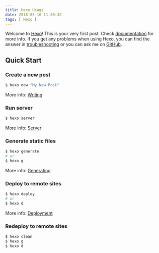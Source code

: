 ```yaml
---
title: Hexo Usage
date: 2018-05-16 11:30:32
tags: [ Hexo ]
---
```

Welcome to [Hexo](https://hexo.io/)! This is your very first post. Check [documentation](https://hexo.io/docs/) for more info. If you get any problems when using Hexo, you can find the answer in [troubleshooting](https://hexo.io/docs/troubleshooting.html) or you can ask me on [GitHub](https://github.com/hexojs/hexo/issues).

## Quick Start

### Create a new post

``` bash
$ hexo new "My New Post"
```

More info: [Writing](https://hexo.io/docs/writing.html)

### Run server

``` bash
$ hexo server
```

More info: [Server](https://hexo.io/docs/server.html)

### Generate static files

``` bash
$ hexo generate
# or
$ hexo g
```

More info: [Generating](https://hexo.io/docs/generating.html)

### Deploy to remote sites

``` bash
$ hexo deploy
# or
$ hexo d
```

More info: [Deployment](https://hexo.io/docs/deployment.html)

### Redeploy to remote sites

```bash
$ hexo clean
$ hexo g
$ hexo d
```
